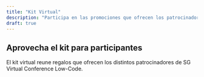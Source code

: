 ```yaml
---
title: "Kit Virtual"
description: "Participa en las promociones que ofrecen los patrocinadores de SG Virtual."
draft: true
---
```


## Aprovecha el kit para participantes

El kit virtual reune regalos que ofrecen los distintos patrocinadores de SG Virtual Conference Low-Code. 



